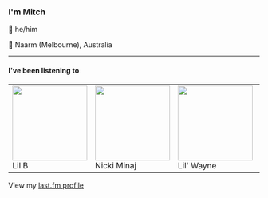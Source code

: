 <article><h3>I&#x27;m Mitch</h3><section><p>👨 he/him</p><p>📍 Naarm (Melbourne), Australia</p></section><hr/><section><h4>I&#x27;ve been listening to</h4><table><tbody><td><img src="https://lastfm.freetls.fastly.net/i/u/174s/3a96df2bdec347498e936f46c8a8c712.png" height="150px" alt="" role="presentation"/><br/>Lil B</td><td><img src="https://lastfm.freetls.fastly.net/i/u/174s/55424d85e9621a4b1b0265ea1cb8057d.png" height="150px" alt="" role="presentation"/><br/>Nicki Minaj</td><td><img src="https://lastfm.freetls.fastly.net/i/u/174s/e99fd9f154084c08a8c06b828a3a5804.png" height="150px" alt="" role="presentation"/><br/>Lil&#x27; Wayne</td><td><img src="https://lastfm.freetls.fastly.net/i/u/174s/b78090cb9f4aa7b1e54ffd71c65baabf.png" height="150px" alt="" role="presentation"/><br/>Cass McCombs</td><td><img src="https://lastfm.freetls.fastly.net/i/u/174s/912efdc838584d69873450f9c1bfb033.png" height="150px" alt="" role="presentation"/><br/>Bloc Party</td></tbody></table><span>View my <a href="https://www.last.fm/user/my-slab">last.fm profile</a></span></section></article>
